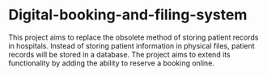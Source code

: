 # Digital-booking-and-filing-system

This project aims to replace the obsolete method of storing patient records in hospitals.
Instead of storing patient information in physical files, patient records will be stored in a database.
The project aims to extend its functionality by adding the ability to reserve a booking online.

